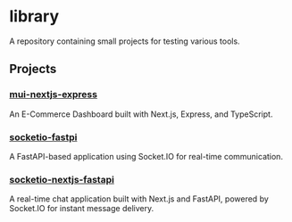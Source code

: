# library

A repository containing small projects for testing various tools.

## Projects

### [mui-nextjs-express](./mui-nextjs-express/)

An E-Commerce Dashboard built with Next.js, Express, and TypeScript.  

### [socketio-fastpi](./socketio-fastapi/)

A FastAPI-based application using Socket.IO for real-time communication.

### [socketio-nextjs-fastapi](./socketio-nextjs-fastapi/)

A real-time chat application built with Next.js and FastAPI, powered by Socket.IO for instant message delivery.
